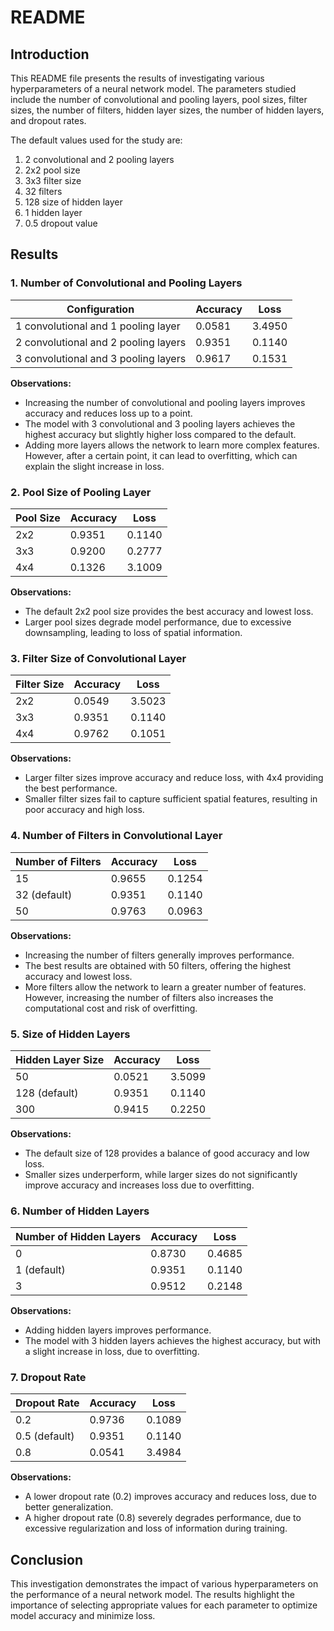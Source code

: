 # README

## Introduction

This README file presents the results of investigating various hyperparameters of a neural network model. The parameters studied include the number of convolutional and pooling layers, pool sizes, filter sizes, the number of filters, hidden layer sizes, the number of hidden layers, and dropout rates. 

The default values used for the study are:
1. 2 convolutional and 2 pooling layers
2. 2x2 pool size
3. 3x3 filter size
4. 32 filters
5. 128 size of hidden layer
6. 1 hidden layer
7. 0.5 dropout value

## Results

### 1. Number of Convolutional and Pooling Layers

| Configuration                       | Accuracy | Loss   |
|-------------------------------------|----------|--------|
| 1 convolutional and 1 pooling layer | 0.0581   | 3.4950 |
| 2 convolutional and 2 pooling layers| 0.9351   | 0.1140 | (default)
| 3 convolutional and 3 pooling layers| 0.9617   | 0.1531 |

**Observations:**
- Increasing the number of convolutional and pooling layers improves accuracy and reduces loss up to a point.
- The model with 3 convolutional and 3 pooling layers achieves the highest accuracy but slightly higher loss compared to the default.
- Adding more layers allows the network to learn more complex features. However, after a certain point, it can lead to overfitting, which can explain the slight increase in loss.

### 2. Pool Size of Pooling Layer

| Pool Size | Accuracy | Loss   |
|-----------|----------|--------|
| 2x2       | 0.9351   | 0.1140 | (default)
| 3x3       | 0.9200   | 0.2777 |
| 4x4       | 0.1326   | 3.1009 |

**Observations:**
- The default 2x2 pool size provides the best accuracy and lowest loss.
- Larger pool sizes degrade model performance, due to excessive downsampling, leading to loss of spatial information.

### 3. Filter Size of Convolutional Layer

| Filter Size | Accuracy | Loss   |
|-------------|----------|--------|
| 2x2         | 0.0549   | 3.5023 |
| 3x3         | 0.9351   | 0.1140 | (default)
| 4x4         | 0.9762   | 0.1051 |

**Observations:**
- Larger filter sizes improve accuracy and reduce loss, with 4x4 providing the best performance.
- Smaller filter sizes fail to capture sufficient spatial features, resulting in poor accuracy and high loss.

### 4. Number of Filters in Convolutional Layer

| Number of Filters | Accuracy | Loss   |
|-------------------|----------|--------|
| 15                | 0.9655   | 0.1254 |
| 32 (default)      | 0.9351   | 0.1140 |
| 50                | 0.9763   | 0.0963 |

**Observations:**
- Increasing the number of filters generally improves performance.
- The best results are obtained with 50 filters, offering the highest accuracy and lowest loss.
- More filters allow the network to learn a greater number of features. However, increasing the number of filters also increases the computational cost and risk of overfitting.

### 5. Size of Hidden Layers

| Hidden Layer Size | Accuracy | Loss   |
|-------------------|----------|--------|
| 50                | 0.0521   | 3.5099 |
| 128 (default)     | 0.9351   | 0.1140 |
| 300               | 0.9415   | 0.2250 |

**Observations:**
- The default size of 128 provides a balance of good accuracy and low loss.
- Smaller sizes underperform, while larger sizes do not significantly improve accuracy and increases loss due to overfitting.

### 6. Number of Hidden Layers

| Number of Hidden Layers | Accuracy | Loss   |
|-------------------------|----------|--------|
| 0                       | 0.8730   | 0.4685 |
| 1 (default)             | 0.9351   | 0.1140 |
| 3                       | 0.9512   | 0.2148 |

**Observations:**
- Adding hidden layers improves performance.
- The model with 3 hidden layers achieves the highest accuracy, but with a slight increase in loss, due to overfitting.

### 7. Dropout Rate

| Dropout Rate | Accuracy | Loss   |
|--------------|----------|--------|
| 0.2          | 0.9736   | 0.1089 |
| 0.5 (default)| 0.9351   | 0.1140 |
| 0.8          | 0.0541   | 3.4984 |

**Observations:**
- A lower dropout rate (0.2) improves accuracy and reduces loss, due to better generalization.
- A higher dropout rate (0.8) severely degrades performance, due to excessive regularization and loss of information during training.

## Conclusion

This investigation demonstrates the impact of various hyperparameters on the performance of a neural network model. The results highlight the importance of selecting appropriate values for each parameter to optimize model accuracy and minimize loss. 

